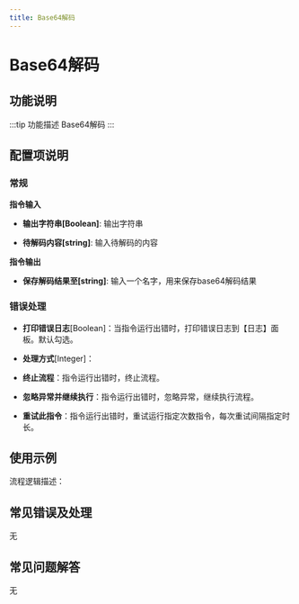 ```yaml
---
title: Base64解码
---
```


# Base64解码

## 功能说明

:::tip 功能描述
Base64解码
:::

## 配置项说明

### 常规

**指令输入**

- **输出字符串[Boolean]**: 输出字符串

- **待解码内容[string]**: 输入待解码的内容


**指令输出**

- **保存解码结果至[string]**: 输入一个名字，用来保存base64解码结果

### 错误处理

- **打印错误日志**[Boolean]：当指令运行出错时，打印错误日志到【日志】面板。默认勾选。

- **处理方式**[Integer]：

 - **终止流程**：指令运行出错时，终止流程。

 - **忽略异常并继续执行**：指令运行出错时，忽略异常，继续执行流程。

 - **重试此指令**：指令运行出错时，重试运行指定次数指令，每次重试间隔指定时长。

## 使用示例

流程逻辑描述：

## 常见错误及处理

无

## 常见问题解答

无

